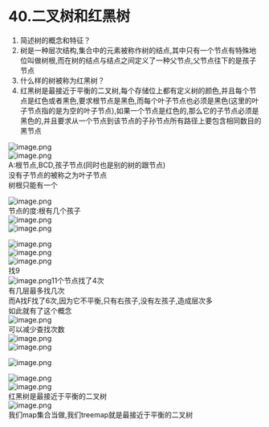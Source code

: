 # 40.二叉树和红黑树


1. 简述树的概念和特征？
  1. 树是一种层次结构,集合中的元素被称作树的结点,其中只有一个节点有特殊地位叫做树根,而在树的结点与结点之间定义了一种父节点,父节点往下的是孩子节点
2. 什么样的树被称为红黑树？
  1. 红黑树是最接近于平衡的二叉树,每个存储位上都有定义树的颜色,并且每个节点是红色或者黑色,要求根节点是黑色,而每个叶子节点也必须是黑色(这里的叶子节点指的是为空的叶子节点),如果一个节点是红色的,那么它的子节点必须是黑色的,并且要求从一个节点到该节点的子孙节点所有路径上要包含相同数目的黑节点


![image.png](https://cdn.nlark.com/yuque/0/2019/png/349894/1559983804877-5bbaf068-a0fe-4c34-90d7-c92e06e667f2.png#align=left&display=inline&height=267&name=image.png&originHeight=533&originWidth=852&size=326134&status=done&width=426)<br />![image.png](https://cdn.nlark.com/yuque/0/2019/png/349894/1559983942755-dee315c8-3a1a-48ad-a121-3b195c45991e.png#align=left&display=inline&height=173&name=image.png&originHeight=345&originWidth=842&size=141782&status=done&width=421)<br />A:根节点,BCD,孩子节点(同时也是别的树的跟节点)<br />没有子节点的被称之为叶子节点<br />树根只能有一个

![image.png](https://cdn.nlark.com/yuque/0/2019/png/349894/1559983951347-f62e612f-1ff5-4d21-a5b4-29bd99bea676.png#align=left&display=inline&height=82&name=image.png&originHeight=163&originWidth=836&size=71583&status=done&width=418)<br />节点的度:根有几个孩子<br />![image.png](https://cdn.nlark.com/yuque/0/2019/png/349894/1559983980315-0906356e-da92-40ff-a6fc-589e55e9509f.png#align=left&display=inline&height=142&name=image.png&originHeight=283&originWidth=333&size=50825&status=done&width=166.5)<br />![image.png](https://cdn.nlark.com/yuque/0/2019/png/349894/1559984002594-30270d65-10c7-4904-86f8-7d4a36d28afc.png#align=left&display=inline&height=187&name=image.png&originHeight=373&originWidth=855&size=217164&status=done&width=427.5)

![image.png](https://cdn.nlark.com/yuque/0/2019/png/349894/1559984020787-1d9d9745-0edf-4267-b8e9-7a26aa30d479.png#align=left&display=inline&height=63&name=image.png&originHeight=125&originWidth=635&size=59983&status=done&width=317.5)<br />![image.png](https://cdn.nlark.com/yuque/0/2019/png/349894/1559984038885-bf1cf040-1b7d-463f-8379-86fe80804899.png#align=left&display=inline&height=220&name=image.png&originHeight=440&originWidth=818&size=250126&status=done&width=409)<br />![image.png](https://cdn.nlark.com/yuque/0/2019/png/349894/1559984107455-7057880f-bb85-48e7-8ab8-0596afcc8fbf.png#align=left&display=inline&height=292&name=image.png&originHeight=584&originWidth=839&size=182911&status=done&width=419.5)<br />找9<br />![image.png](https://cdn.nlark.com/yuque/0/2019/png/349894/1559984147618-f326aa18-4b6d-41aa-85d1-04d1c9f80fd5.png#align=left&display=inline&height=176&name=image.png&originHeight=351&originWidth=397&size=103421&status=done&width=198.5)11个节点找了4次<br />有几层最多找几次<br />而A找F找了6次,因为它不平衡,只有右孩子,没有左孩子,造成层次多<br />如此就有了这个概念<br />![image.png](https://cdn.nlark.com/yuque/0/2019/png/349894/1559984267237-305602b2-98dd-4764-b305-786efd44b2fe.png#align=left&display=inline&height=60&name=image.png&originHeight=120&originWidth=845&size=96963&status=done&width=422.5)<br />可以减少查找次数<br />![image.png](https://cdn.nlark.com/yuque/0/2019/png/349894/1559984306917-e4ec7915-a1b6-4f0e-b89f-a9c65e5a13bd.png#align=left&display=inline&height=231&name=image.png&originHeight=462&originWidth=848&size=238278&status=done&width=424)<br />![image.png](https://cdn.nlark.com/yuque/0/2019/png/349894/1559984315170-96de8572-4331-4439-9bc5-08b997de0c44.png#align=left&display=inline&height=163&name=image.png&originHeight=325&originWidth=856&size=117244&status=done&width=428)


![image.png](https://cdn.nlark.com/yuque/0/2019/png/349894/1559984347863-41e69612-e0d9-4e17-a208-016e18b9cc37.png#align=left&display=inline&height=109&name=image.png&originHeight=217&originWidth=838&size=141890&status=done&width=419)


![image.png](https://cdn.nlark.com/yuque/0/2019/png/349894/1559984369714-02d61d37-54ed-4702-b097-51ed85c12185.png#align=left&display=inline&height=227&name=image.png&originHeight=453&originWidth=825&size=285340&status=done&width=412.5)<br />![image.png](https://cdn.nlark.com/yuque/0/2019/png/349894/1559984432050-73dc3026-d9aa-4d18-be02-77439af4fda0.png#align=left&display=inline&height=112&name=image.png&originHeight=223&originWidth=841&size=147047&status=done&width=420.5)<br />红黑树是最接近于平衡的二叉树<br />![image.png](https://cdn.nlark.com/yuque/0/2019/png/349894/1559984450085-cf3d5370-0f83-4fd2-b60f-5b2773c893ab.png#align=left&display=inline&height=180&name=image.png&originHeight=360&originWidth=912&size=153185&status=done&width=456)<br />我们map集合当做,我们treemap就是最接近于平衡的二叉树
